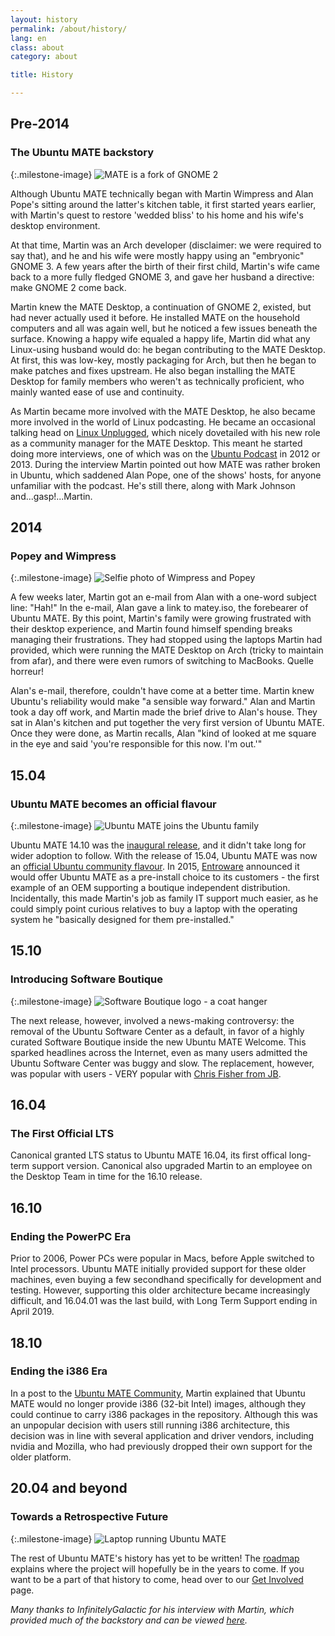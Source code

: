```yaml
---
layout: history
permalink: /about/history/
lang: en
class: about
category: about

title: History

---
```


## Pre-2014
### The Ubuntu MATE backstory

{:.milestone-image}
![MATE is a fork of GNOME 2](/images/history/gnome-mate-fork.svg)

Although Ubuntu MATE technically began with Martin Wimpress and Alan
Pope's sitting around the latter's kitchen table, it first started years
earlier, with Martin's quest to restore 'wedded bliss' to his home and
his wife's desktop environment.

At that time, Martin was an Arch developer (disclaimer: we were required
to say that), and he and his wife were mostly happy using an "embryonic"
GNOME 3. A few years after the birth of their first child, Martin's wife
came back to a more fully fledged GNOME 3, and gave her husband a
directive: make GNOME 2 come back.

Martin knew the MATE Desktop, a continuation of GNOME 2, existed, but
had never actually used it before. He installed MATE on the household
computers and all was again well, but he noticed a few issues beneath
the surface. Knowing a happy wife equaled a happy life, Martin did what
any Linux-using husband would do: he began contributing to the MATE
Desktop. At first, this was low-key, mostly packaging for Arch, but then
he began to make patches and fixes upstream. He also began installing
the MATE Desktop for family members who weren't as technically
proficient, who mainly wanted ease of use and continuity.

As Martin became more involved with the MATE Desktop, he also became
more involved in the world of Linux podcasting. He became an occasional
talking head on [Linux Unplugged](https://linuxunplugged.com/), which
nicely dovetailed with his new role as a community manager for the MATE
Desktop. This meant he started doing more interviews, one of which was
on the [Ubuntu Podcast](https://ubuntupodcast.org/) in 2012 or 2013.
During the interview Martin pointed out how MATE was rather broken in
Ubuntu, which saddened Alan Pope, one of the shows' hosts, for anyone
unfamiliar with the podcast. He's still there, along with Mark Johnson
and...gasp!...Martin.


## 2014
### Popey and Wimpress

{:.milestone-image}
![Selfie photo of Wimpress and Popey](/images/people/wimpress-and-popey.webp)

A few weeks later, Martin got an e-mail from Alan with a one-word
subject line: "Hah!" In the e-mail, Alan gave a link to matey.iso, the
forebearer of Ubuntu MATE. By this point, Martin's family were growing
frustrated with their desktop experience, and Martin found himself
spending breaks managing their frustrations. They had stopped using the
laptops Martin had provided, which were running the MATE Desktop on Arch
(tricky to maintain from afar), and there were even rumors of switching
to MacBooks. Quelle horreur!

Alan's e-mail, therefore, couldn't have come at a better time. Martin
knew Ubuntu's reliability would make "a sensible way forward." Alan and
Martin took a day off work, and Martin made the brief drive to Alan's
house. They sat in Alan's kitchen and put together the very first
version of Ubuntu MATE. Once they were done, as Martin recalls, Alan
"kind of looked at me square in the eye and said 'you're responsible for
this now. I'm out.'"


## 15.04
### Ubuntu MATE becomes an official flavour

{:.milestone-image}
![Ubuntu MATE joins the Ubuntu family](/images/history/join-family.svg)

Ubuntu MATE 14.10 was the [inaugural release](https://ubuntu-mate.org/blog/ubuntu-mate-utopic-final-release/),
and it didn't take long for wider adoption to follow. With the release of
15.04, Ubuntu MATE was now an [official Ubuntu community flavour](https://www.omgubuntu.co.uk/2015/02/ubuntu-mate-is-now-an-official-ubuntu-flavor).
In 2015, [Entroware](https://www.entroware.com) announced it would offer
Ubuntu MATE as a pre-install choice to its customers - the first example
of an OEM supporting a boutique independent distribution. Incidentally,
this made Martin's job as family IT support much easier, as he could
simply point curious relatives to buy a laptop with the operating system
he "basically designed for them pre-installed."


## 15.10
### Introducing Software Boutique

{:.milestone-image}
![Software Boutique logo - a coat hanger](/images/ubuntu-mate/boutique.svg)

The next release, however, involved a news-making controversy: the
removal of the Ubuntu Software Center as a default, in favor of a highly
curated Software Boutique inside the new Ubuntu MATE Welcome. This
sparked headlines across the Internet, even as many users admitted the
Ubuntu Software Center was buggy and slow. The replacement, however,
was popular with users - VERY popular with
[Chris Fisher from JB](https://youtu.be/KhzKnIMbn8g?t=510).


## 16.04
### The First Official LTS

Canonical granted LTS status to Ubuntu MATE 16.04, its first offical
long-term support version. Canonical also upgraded Martin to an employee
on the Desktop Team in time for the 16.10 release.


## 16.10
### Ending the PowerPC Era

Prior to 2006, Power PCs were popular in Macs, before Apple switched to
Intel processors. Ubuntu MATE initially provided support for these older
machines, even buying a few secondhand specifically for development and
testing. However, supporting this older architecture became increasingly
difficult, and 16.04.01 was the last build, with Long Term Support
ending in April 2019.


## 18.10
### Ending the i386 Era

In a post to the [Ubuntu MATE Community](https://ubuntu-mate.community/t/16715),
Martin explained that Ubuntu MATE would no longer provide i386
(32-bit Intel) images, although they could continue to carry i386
packages in the repository. Although this was an unpopular decision
with users still running i386 architecture, this decision was in line
with several application and driver vendors, including nvidia and
Mozilla, who had previously dropped their own support for the older
platform.


## 20.04 and beyond
### Towards a Retrospective Future

{:.milestone-image}
![Laptop running Ubuntu MATE](/images/ubuntu-mate/laptop.png)

The rest of Ubuntu MATE's history has yet to be written! The [roadmap](/faq/roadmap/)
explains where the project will hopefully be in the years to come. If
you want to be a part of that history to come, head over to our
[Get Involved](/get-involved/) page.

*Many thanks to InfinitelyGalactic for his interview with Martin, which
provided much of the backstory and can be viewed [here](https://www.youtube.com/watch?v=-ls8xHhY4fI&t=1528s).*
